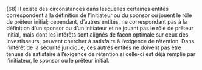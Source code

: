(68) Il existe des circonstances dans lesquelles certaines entités correspondent à la définition de l’initiateur ou du sponsor ou jouent le rôle de prêteur initial; cependant, d’autres entités, ne correspondant pas à la définition d’un sponsor ou d’un initiateur et ne jouant pas le rôle de prêteur initial, mais dont les intérêts sont alignés de façon optimale sur ceux des investisseurs, peuvent chercher à satisfaire à l’exigence de rétention. Dans l’intérêt de la sécurité juridique, ces autres entités ne doivent pas être tenues de satisfaire à l’exigence de rétention si celle-ci est déjà remplie par l’initiateur, le sponsor ou le prêteur initial.